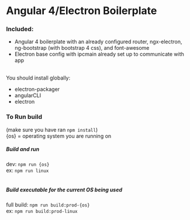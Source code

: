 
# Angular 4/Electron Boilerplate
### Included:
- Angular 4 boilerplate with an already configured router, ngx-electron, ng-bootstrap (with bootstrap 4 css), and font-awesome 
- Electron base config with ipcmain already set up to communicate with app
<br><br>

You should install globally:
- electron-packager
- angularCLI
- electron

### To Run build
(make sure you have ran `npm install`)<br>
{os} = operating system you are running on <br>
##### Build and run
dev: `npm run {os}` <br>
ex: `npm run linux`<br><br>
##### Build executable for the current OS being used
full build: `npm run build:prod-{os}`<br>
ex: `npm run build:prod-linux`
